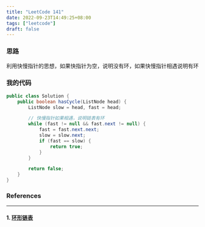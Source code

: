 ```yaml
---
title: "LeetCode 141"
date: 2022-09-23T14:49:25+08:00
tags: ["leetcode"]
draft: false
---
```


### 思路

利用快慢指针的思想，如果快指针为空，说明没有环，如果快慢指针相遇说明有环

### 我的代码

```java
public class Solution {
    public boolean hasCycle(ListNode head) {
        ListNode slow = head, fast = head;

        // 快慢指针如果相遇，说明链表有环
        while (fast != null && fast.next != null) {
            fast = fast.next.next;
            slow = slow.next;
            if (fast == slow) {
                return true;
            }
        }

        return false;
    }
}
```

### References

---

#### 1. [环形链表](https://leetcode.cn/problems/linked-list-cycle/)
